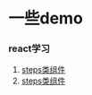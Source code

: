# 一些demo

### react学习
1. [steps类组件](https://alfvn.github.io/display-demos/react/1/steps)
2. [steps类组件](https://alfvn.github.io/display-demos/react/1/steps)